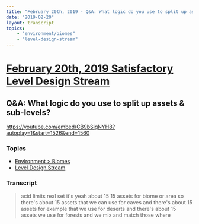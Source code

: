 ```yaml
---
title: "February 20th, 2019 - Q&A: What logic do you use to split up assets & sub-levels?"
date: "2019-02-20"
layout: transcript
topics: 
    - "environment/biomes"
    - "level-design-stream"
---
```

# [February 20th, 2019 Satisfactory Level Design Stream](../2019-02-20.md)
## Q&A: What logic do you use to split up assets & sub-levels?
https://youtube.com/embed/CB9bSigNYH8?autoplay=1&start=1526&end=1560
### Topics
* [Environment > Biomes](../topics/environment/biomes.md)
* [Level Design Stream](../topics/level-design-stream.md)

### Transcript

> acid limits real set it's yeah about 15
> 15 assets for biome or area so there's
> about 15 assets that we can use for
> caves and there's about 15 assets for
> example that we use for deserts and
> there's about 15 assets we use for
> forests and we mix and match those where
